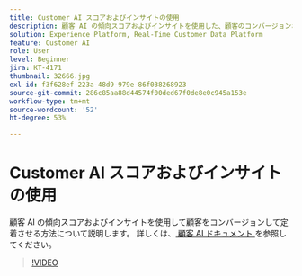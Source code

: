 ```yaml
---
title: Customer AI スコアおよびインサイトの使用
description: 顧客 AI の傾向スコアおよびインサイトを使用した、顧客のコンバージョンおよび定着方法について説明します。
solution: Experience Platform, Real-Time Customer Data Platform
feature: Customer AI
role: User
level: Beginner
jira: KT-4171
thumbnail: 32666.jpg
exl-id: f3f628ef-223a-48d9-979e-86f038268923
source-git-commit: 286c85aa88d44574f00ded67f0de8e0c945a153e
workflow-type: tm+mt
source-wordcount: '52'
ht-degree: 53%

---
```


# Customer AI スコアおよびインサイトの使用

顧客 AI の傾向スコアおよびインサイトを使用して顧客をコンバージョンして定着させる方法について説明します。 詳しくは、[ 顧客 AI ドキュメント ](https://experienceleague.adobe.com/docs/experience-platform/intelligent-services/customer-ai/overview.html?lang=ja) を参照してください。

>[!VIDEO](https://video.tv.adobe.com/v/36580?learn=on&enablevpops&captions=jpn)

